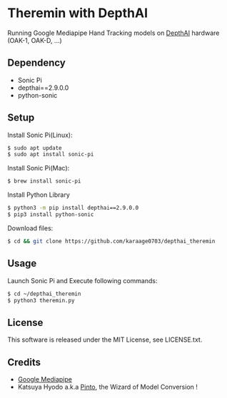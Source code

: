 # Theremin with DepthAI

Running Google Mediapipe Hand Tracking models on [DepthAI](https://docs.luxonis.com/en/gen2/) hardware (OAK-1, OAK-D, ...)


## Dependency
- Sonic Pi
- depthai==2.9.0.0
- python-sonic

## Setup

Install Sonic Pi(Linux):
```sh
$ sudo apt update
$ sudo apt install sonic-pi
```

Install Sonic Pi(Mac):
```sh
$ brew install sonic-pi
```

Install Python Library
```sh
$ python3 -m pip install depthai==2.9.0.0
$ pip3 install python-sonic
```

Download files:
```sh
$ cd && git clone https://github.com/karaage0703/depthai_theremin
```

## Usage
Launch Sonic Pi and Execute following commands:

```sh
$ cd ~/depthai_theremin
$ python3 theremin.py
```

## License
This software is released under the MIT License, see LICENSE.txt.

## Credits
* [Google Mediapipe](https://github.com/google/mediapipe)
* Katsuya Hyodo a.k.a [Pinto](https://github.com/PINTO0309), the Wizard of Model Conversion !
